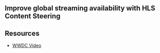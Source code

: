 ## Improve global streaming availability with HLS Content Steering


## Resources
- [WWDC Video](https://developer.apple.com/videos/play/wwdc2021/10141/)
